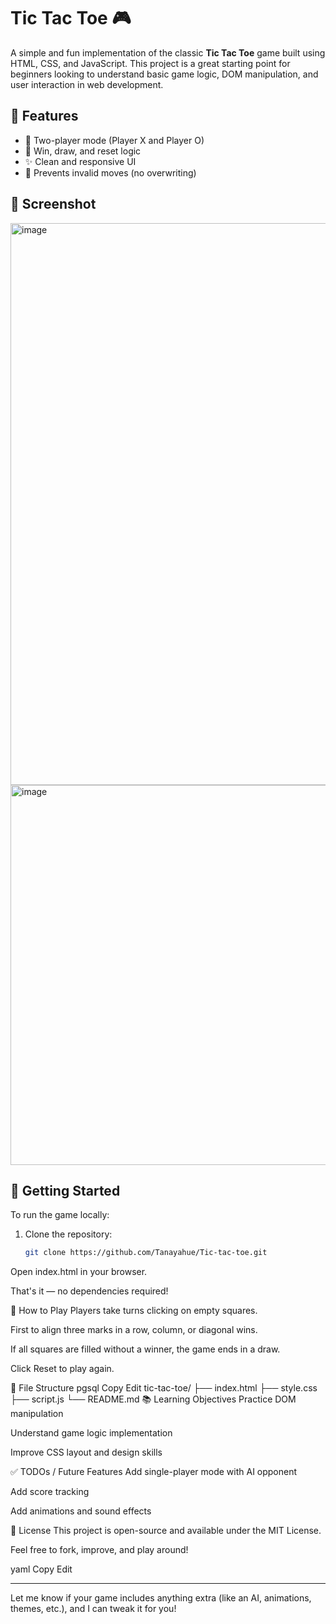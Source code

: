 # Tic Tac Toe 🎮

A simple and fun implementation of the classic **Tic Tac Toe** game built using HTML, CSS, and JavaScript. This project is a great starting point for beginners looking to understand basic game logic, DOM manipulation, and user interaction in web development.

## 🔹 Features

- 🎯 Two-player mode (Player X and Player O)
- 🧠 Win, draw, and reset logic
- ✨ Clean and responsive UI
- 🚫 Prevents invalid moves (no overwriting)

## 📸 Screenshot

<img width="1899" height="899" alt="image" src="https://github.com/user-attachments/assets/36f0bb24-29ff-448b-8eae-4728c98043c1" />
<img width="1456" height="608" alt="image" src="https://github.com/user-attachments/assets/30b24d07-0a6a-42ec-9949-5bb0a6384ed6" />



## 🚀 Getting Started

To run the game locally:

1. Clone the repository:
   ```bash
   git clone https://github.com/Tanayahue/Tic-tac-toe.git
Open index.html in your browser.

That's it — no dependencies required!

🧩 How to Play
Players take turns clicking on empty squares.

First to align three marks in a row, column, or diagonal wins.

If all squares are filled without a winner, the game ends in a draw.

Click Reset to play again.

📁 File Structure
pgsql
Copy
Edit
tic-tac-toe/
├── index.html
├── style.css
├── script.js
└── README.md
📚 Learning Objectives
Practice DOM manipulation

Understand game logic implementation

Improve CSS layout and design skills

✅ TODOs / Future Features
Add single-player mode with AI opponent

Add score tracking

Add animations and sound effects

📄 License
This project is open-source and available under the MIT License.

Feel free to fork, improve, and play around!

yaml
Copy
Edit

---

Let me know if your game includes anything extra (like an AI, animations, themes, etc.), and I can tweak it for you!









